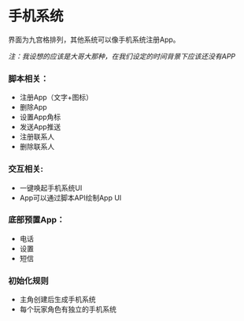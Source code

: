 # 手机系统

界面为九宫格排列，其他系统可以像手机系统注册App。

*注：我设想的应该是大哥大那种，在我们设定的时间背景下应该还没有APP*

### 脚本相关：

- 注册App（文字+图标）
- 删除App
- 设置App角标
- 发送App推送
- 注册联系人
- 删除联系人

### 交互相关:

- 一键唤起手机系统UI
- App可以通过脚本API绘制App UI

### 底部预置App：

- 电话
- 设置
- 短信

### 初始化规则

- 主角创建后生成手机系统
- 每个玩家角色有独立的手机系统